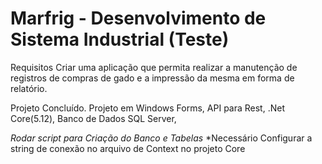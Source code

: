 # Marfrig - Desenvolvimento de Sistema Industrial (Teste)

Requisitos
Criar uma aplicação que permita realizar a manutenção de registros de compras de gado e a
impressão da mesma em forma de relatório.

Projeto Concluído.
Projeto em Windows Forms, API para Rest, .Net Core(5.12), Banco de Dados SQL Server, 

*Rodar script para Criação do Banco e Tabelas*
*Necessário Configurar a string de conexão no arquivo de Context no projeto Core
